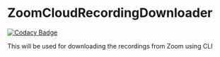 # ZoomCloudRecordingDownloader

[![Codacy Badge](https://api.codacy.com/project/badge/Grade/9f08f4e7c8384465b029831b12091ef3)](https://app.codacy.com/gh/manishkmall/ZoomCloudRecordingDownloader?utm_source=github.com&utm_medium=referral&utm_content=manishkmall/ZoomCloudRecordingDownloader&utm_campaign=Badge_Grade)

This will be used for downloading the recordings from Zoom using CLI
